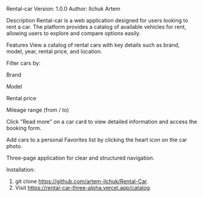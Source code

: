 Rental-car
Version: 1.0.0
Author: Ilchuk Artem

Description
Rental-car is a web application designed for users looking to rent a car. The platform provides a catalog of available vehicles for rent, allowing users to explore and compare options easily.

Features
View a catalog of rental cars with key details such as brand, model, year, rental price, and location.

Filter cars by:

Brand

Model

Rental price

Mileage range (from / to)

Click "Read more" on a car card to view detailed information and access the booking form.

Add cars to a personal Favorites list by clicking the heart icon on the car photo.

Three-page application for clear and structured navigation.

Installation:

1. git clone https://github.com/artem-ilchuk/Rental-Car.
2. Visit https://rental-car-three-alpha.vercel.app/catalog.
